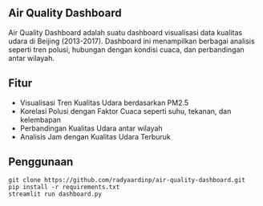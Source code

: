 ## Air Quality Dashboard
Air Quality Dashboard adalah suatu dashboard visualisasi data kualitas udara di Beijing (2013-2017). Dashboard ini menampilkan berbagai analisis seperti tren polusi, hubungan dengan kondisi cuaca, dan perbandingan antar wilayah.

## Fitur
- Visualisasi Tren Kualitas Udara berdasarkan PM2.5
- Korelasi Polusi dengan Faktor Cuaca seperti suhu, tekanan, dan kelembapan
- Perbandingan Kualitas Udara antar wilayah
- Analisis Jam dengan Kualitas Udara Terburuk

## Penggunaan
```
git clone https://github.com/radyaardinp/air-quality-dashboard.git
pip install -r requirements.txt
streamlit run dashboard.py
```
